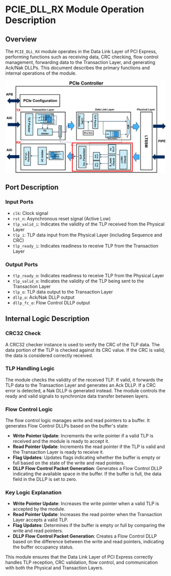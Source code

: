 # PCIE_DLL_RX Module Operation Description

## Overview

The `PCIE_DLL_RX` module operates in the Data Link Layer of PCI Express, performing functions such as receiving data, CRC checking, flow control management, forwarding data to the Transaction Layer, and generating Ack/Nak DLLPs. This document describes the primary functions and internal operations of the module.

![alt text](image.png)

## Port Description

### Input Ports

- `clk`: Clock signal
- `rst_n`: Asynchronous reset signal (Active Low)
- `tlp_valid_i`: Indicates the validity of the TLP received from the Physical Layer
- `tlp_i`: TLP data input from the Physical Layer (including Sequence and CRC)
- `tlp_ready_i`: Indicates readiness to receive TLP from the Transaction Layer

### Output Ports

- `tlp_ready_o`: Indicates readiness to receive TLP from the Physical Layer
- `tlp_valid_o`: Indicates the validity of the TLP being sent to the Transaction Layer
- `tlp_o`: TLP data output to the Transaction Layer
- `dllp_o`: Ack/Nak DLLP output
- `dllp_fc_o`: Flow Control DLLP output

## Internal Logic Description

### CRC32 Check

A CRC32 checker instance is used to verify the CRC of the TLP data. The data portion of the TLP is checked against its CRC value. If the CRC is valid, the data is considered correctly received.

### TLP Handling Logic

The module checks the validity of the received TLP. If valid, it forwards the TLP data to the Transaction Layer and generates an Ack DLLP. If a CRC error is detected, a Nak DLLP is generated instead. The module controls the ready and valid signals to synchronize data transfer between layers.

### Flow Control Logic

The flow control logic manages write and read pointers to a buffer. It generates Flow Control DLLPs based on the buffer's state:

- **Write Pointer Update**: Increments the write pointer if a valid TLP is received and the module is ready to accept it.
- **Read Pointer Update**: Increments the read pointer if the TLP is valid and the Transaction Layer is ready to receive it.
- **Flag Updates**: Updates flags indicating whether the buffer is empty or full based on the state of the write and read pointers.
- **DLLP Flow Control Packet Generation**: Generates a Flow Control DLLP indicating the available space in the buffer. If the buffer is full, the data field in the DLLP is set to zero.

### Key Logic Explanation

- **Write Pointer Update**: Increases the write pointer when a valid TLP is accepted by the module.
- **Read Pointer Update**: Increases the read pointer when the Transaction Layer accepts a valid TLP.
- **Flag Updates**: Determines if the buffer is empty or full by comparing the write and read pointers.
- **DLLP Flow Control Packet Generation**: Creates a Flow Control DLLP based on the difference between the write and read pointers, indicating the buffer occupancy status.

This module ensures that the Data Link Layer of PCI Express correctly handles TLP reception, CRC validation, flow control, and communication with both the Physical and Transaction Layers.
